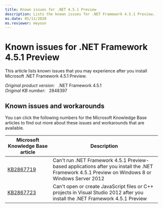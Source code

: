 ```yaml
---
title: Known issues for .NET 4.5.1 Preview
description: Lists the known issues for .NET Framework 4.5.1 Preview.
ms.date: 05/11/2020
ms.reviewer: meyoun
---
```

# Known issues for .NET Framework 4.5.1 Preview

This article lists known issues that you may experience after you install Microsoft .NET Framework 4.5.1 Preview.

_Original product version:_ &nbsp; .NET Framework 4.5.1  
_Original KB number:_ &nbsp; 2848397

## Known issues and workarounds

You can click the following numbers for the Microsoft Knowledge Base articles to find out more about these issues and workarounds that are available.

|Microsoft Knowledge Base article|Description|
|---|---|
|[KB2867719](https://support.microsoft.com/help/2867719)|Can't run .NET Framework 4.5.1 Preview-based applications after you install the .NET Framework 4.5.1 Preview on Windows 8 or Windows Server 2012|
|[KB2867723](https://support.microsoft.com/help/2867723)|Can't open or create JavaScript files or C++ projects in Visual Studio 2012 after you install the .NET Framework 4.5.1 Preview|
  